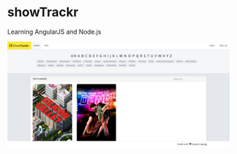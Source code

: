 showTrackr
==========

Learning AngularJS and Node.js

<img src="/public/images/readme_image1.png">
